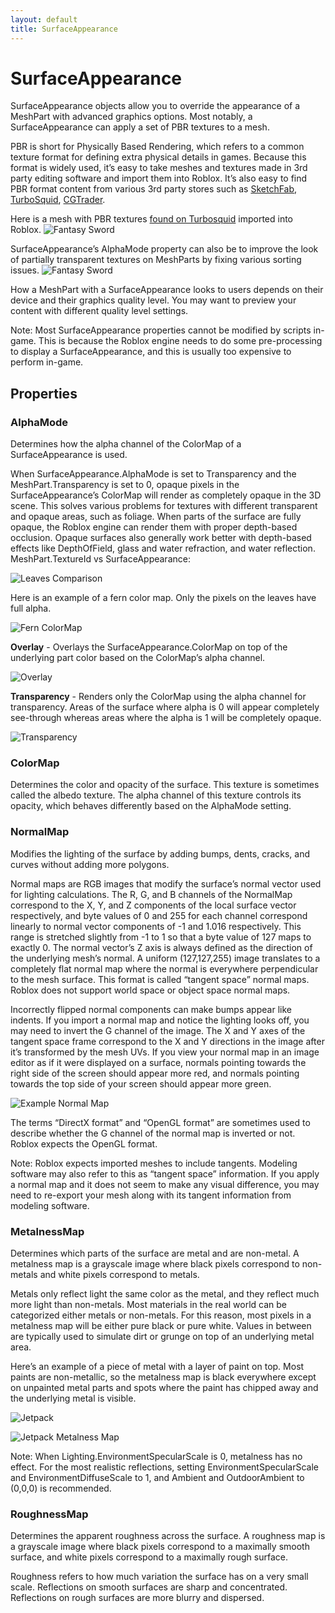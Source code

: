 ```yaml
---
layout: default
title: SurfaceAppearance
---
```


# SurfaceAppearance 

SurfaceAppearance objects allow you to override the appearance of a MeshPart with advanced graphics options. Most notably, a SurfaceAppearance can apply a set of PBR textures to a mesh.

PBR is short for Physically Based Rendering, which refers to a common texture format for defining extra physical details in games. Because this format is widely used, it’s easy to take meshes and textures made in 3rd party editing software and import them into Roblox. It’s also easy to find PBR format content from various 3rd party stores such as [SketchFab](https://sketchfab.com/search?q=pbr+object&sort_by=-relevance&type=models), [TurboSquid](https://www.turbosquid.com/Search/3D-Models/free/pbr), [CGTrader](http://cgtrader.com/pbr-3d-models?polygons=lt_5k).

Here is a mesh with PBR textures [found on Turbosquid](https://www.turbosquid.com/3d-models/3d-model-fantasy-sword---ready/1119210) imported into Roblox.
![Fantasy Sword](images/meshpart-vs-sa.png)

SurfaceAppearance’s AlphaMode property can also be to improve the look of partially transparent textures on MeshParts by fixing various sorting issues.
![Fantasy Sword](images/pinetrees.png)

How a MeshPart with a SurfaceAppearance looks to users depends on their device and their graphics quality level. You may want to preview your content with different quality level settings.

Note: Most SurfaceAppearance properties cannot be modified by scripts in-game. This is because the Roblox engine needs to do some pre-processing to display a SurfaceAppearance, and this is usually too expensive to perform in-game.

## Properties

### AlphaMode
Determines how the alpha channel of the ColorMap of a SurfaceAppearance is used.

When SurfaceAppearance.AlphaMode is set to Transparency and the MeshPart.Transparency is set to 0, opaque pixels in the SurfaceAppearance’s ColorMap will render as completely opaque in the 3D scene. This solves various problems for textures with different transparent and opaque areas, such as foliage. When parts of the surface are fully opaque, the Roblox engine can render them with proper depth-based occlusion. Opaque surfaces also generally work better with depth-based effects like DepthOfField, glass and water refraction, and water reflection.
MeshPart.TextureId vs SurfaceAppearance:

![Leaves Comparison](images/leaves-comparison.gif)

Here is an example of a fern color map. Only the pixels on the leaves have full alpha.

![Fern ColorMap](images/fern-color.png)

**Overlay** - Overlays the SurfaceAppearance.ColorMap on top of the underlying part color based on the ColorMap’s alpha channel.

![Overlay](images/fern-overlay.png)

**Transparency** - Renders only the ColorMap using the alpha channel for transparency. Areas of the surface where alpha is 0 will appear completely see-through whereas areas where the alpha is 1 will be completely opaque.

![Transparency](images/fern-cutout.png)

### ColorMap
Determines the color and opacity of the surface. This texture is sometimes called the albedo texture. The alpha channel of this texture controls its opacity, which behaves differently based on the AlphaMode setting.

### NormalMap

Modifies the lighting of the surface by adding bumps, dents, cracks, and curves without adding more polygons.

Normal maps are RGB images that modify the surface’s normal vector used for lighting calculations. The R, G, and B channels of the NormalMap correspond to the X, Y, and Z components of the local surface vector respectively, and byte values of 0 and 255 for each channel correspond linearly to normal vector components of -1 and 1.016 respectively. This range is stretched slightly from -1 to 1 so that a byte value of 127 maps to exactly 0. The normal vector’s Z axis is always defined as the direction of the underlying mesh’s normal. A uniform (127,127,255) image translates to a completely flat normal map where the normal is everywhere perpendicular to the mesh surface. This format is called “tangent space” normal maps. Roblox does not support world space or object space normal maps.

Incorrectly flipped normal components can make bumps appear like indents. If you import a normal map and notice the lighting looks off, you may need to invert the  G channel of the image. The X and Y axes of the tangent space frame correspond to the X and Y directions in the image after it’s transformed by the mesh UVs. If you view your normal map in an image editor as if it were displayed on a surface, normals pointing towards the right side of the screen should appear more red, and normals pointing towards the top side of your screen should appear more green.

![Example Normal Map](images/bread-nmap.png)

The terms “DirectX format” and “OpenGL format” are sometimes used to describe whether the G channel of the normal map is inverted or not. Roblox expects the OpenGL format.

Note: Roblox expects imported meshes to include tangents. Modeling software may also refer to this as “tangent space” information. If you apply a normal map and it does not seem to make any visual difference, you may need to re-export your mesh along with its tangent information from modeling software.

### MetalnessMap
Determines which parts of the surface are metal and are non-metal. A metalness map is a grayscale image where black pixels correspond to non-metals and white pixels correspond to metals.

Metals only reflect light the same color as the metal, and they reflect much more light than non-metals. Most materials in the real world can be categorized either metals or non-metals. For this reason, most pixels in a metalness map will be either pure black or pure white. Values in between are typically used to simulate dirt or grunge on top of an underlying metal area.

Here’s an example of a piece of metal with a layer of paint on top. Most paints are non-metallic, so the metalness map is black everywhere except on unpainted metal parts and spots where the paint has chipped away and the underlying metal is visible.

![Jetpack](images/jetpack.gif)

![Jetpack Metalness Map](images/metalness-explained.png)

Note: When Lighting.EnvironmentSpecularScale is 0, metalness has no effect. For the most realistic reflections, setting EnvironmentSpecularScale and EnvironmentDiffuseScale to 1, and Ambient and OutdoorAmbient to (0,0,0) is recommended.

### RoughnessMap
Determines the apparent roughness across the surface. A roughness map is a grayscale image where black pixels correspond to a maximally smooth surface, and white pixels correspond to a maximally rough surface.

Roughness refers to how much variation the surface has on a very small scale. Reflections on smooth surfaces are sharp and concentrated. Reflections on rough surfaces are more blurry and dispersed.
